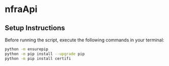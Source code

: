 # nfraApi

## Setup Instructions

Before running the script, execute the following commands in your terminal:

```sh
python -m ensurepip
python -m pip install --upgrade pip
python -m pip install certifi

